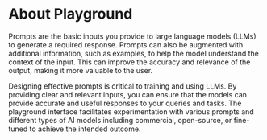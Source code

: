 # About Playground

Prompts are the basic inputs you provide to large language models (LLMs) to generate a required response. Prompts can also be augmented with additional information, such as examples, to help the model understand the context of the input. This can improve the accuracy and relevance of the output, making it more valuable to the user.

Designing effective prompts is critical to training and using LLMs. By providing clear and relevant inputs, you can ensure that the models can provide accurate and useful responses to your queries and tasks. The playground interface facilitates experimentation with various prompts and different types of AI models including commercial, open-source, or fine-tuned to achieve the intended outcome.